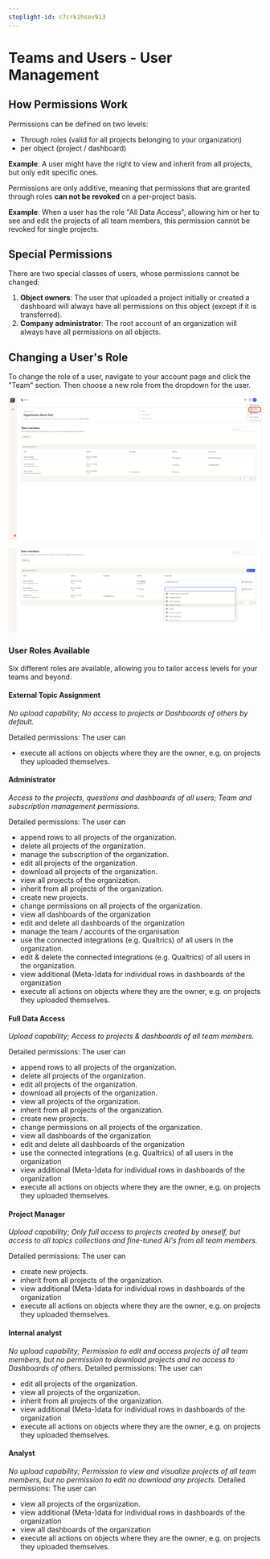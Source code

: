 ```yaml
---
stoplight-id: c7crk1hsev913
---
```


# Teams and Users - User Management

## How Permissions Work

Permissions can be defined on two levels:

- Through roles (valid for all projects belonging to your organization)
- per object (project / dashboard)

**Example**: A user might have the right to view and inherit from all projects, but only edit specific ones.

Permissions are only additive, meaning that permissions that are granted through roles **can not be revoked** on a per-project basis.

**Example**: When a user has the role "All Data Access", allowing him or her to see and edit the projects of all team members, this permission cannot be revoked for single projects.

## Special Permissions

There are two special classes of users, whose permissions cannot be changed:

1. **Object owners**: The user that uploaded a project initially or created a dashboard will always have all permissions on this object (except if it is transferred).
2. **Company administrator**: The root account of an organization will always have all permissions on all objects.

## Changing a User's Role

To change the role of a user, navigate to your account page and click the "Team" section. Then choose a new role from the dropdown for the user.

![Screenshot 2024-12-10 at 15.10.56.png](<../assets/images/Screenshot 2024-12-10 at 15.10.56.png>)


![Screenshot 2024-12-10 at 15.13.45.png](<../assets/images/Screenshot 2024-12-10 at 15.13.45.png>)


### User Roles Available

Six different roles are available, allowing you to tailor access levels for your teams and beyond.

#### External Topic Assignment

*No upload capability; No access to projects or Dashboards of others by default.*

Detailed permissions: The user can
* execute all actions on objects where they are the owner, e.g. on projects they uploaded themselves.

#### Administrator
*Access to the projects, questions and dashboards of all users; Team and subscription management permissions.*

Detailed permissions: The user can
* append rows to all projects of the organization.
* delete all projects of the organization.
* manage the subscription of the organization.
* edit all projects of the organization.
* download all projects of the organization.
* view all projects of the organization.
* inherit from all projects of the organization.
* create new projects.
* change permissions on all projects of the organization.
* view all dashboards of the organization
* edit and delete all dashboards of the organization
* manage the team / accounts of the organisation
* use the connected integrations (e.g. Qualtrics) of all users in the organization.
* edit & delete the connected integrations (e.g. Qualtrics) of all users in the organization.
* view additional (Meta-)data for individual rows in dashboards of the organization
* execute all actions on objects where they are the owner, e.g. on projects they uploaded themselves.

#### Full Data Access
*Upload capability; Access to projects & dashboards of all team members.*

Detailed permissions: The user can
* append rows to all projects of the organization.
* delete all projects of the organization.
* edit all projects of the organization.
* download all projects of the organization.
* view all projects of the organization.
* inherit from all projects of the organization.
* create new projects.
* change permissions on all projects of the organization.
* view all dashboards of the organization
* edit and delete all dashboards of the organization
* use the connected integrations (e.g. Qualtrics) of all users in the organization
* view additional (Meta-)data for individual rows in dashboards of the organization
* execute all actions on objects where they are the owner, e.g. on projects they uploaded themselves.

#### Project Manager
*Upload capability; Only full access to projects created by oneself, but access to all topics collections and fine-tuned AI's from all team members.*

Detailed permissions: The user can
* create new projects.
* inherit from all projects of the organization.
* view additional (Meta-)data for individual rows in dashboards of the organization
* execute all actions on objects where they are the owner, e.g. on projects they uploaded themselves.

#### Internal analyst
*No upload capability; Permission to edit and access projects of all team members, but no permission to download projects and no access to Dashboards of others.*
Detailed permissions: The user can
* edit all projects of the organization.
* view all projects of the organization.
* inherit from all projects of the organization.
* view additional (Meta-)data for individual rows in dashboards of the organization
* execute all actions on objects where they are the owner, e.g. on projects they uploaded themselves.

#### Analyst
*No upload capability; Permission to view and visualize projects of all team members, but no permission to edit no download any projects.*
Detailed permissions: The user can
* view all projects of the organization.
* view additional (Meta-)data for individual rows in dashboards of the organization
* view all dashboards of the organization
* execute all actions on objects where they are the owner, e.g. on projects they uploaded themselves.

